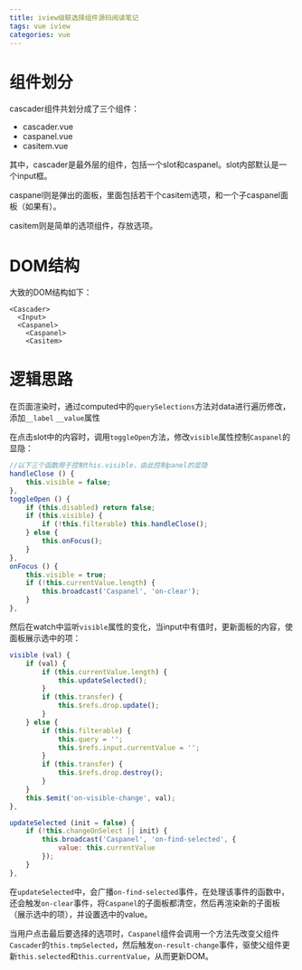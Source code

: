 ```yaml
---
title: iview级联选择组件源码阅读笔记
tags: vue iview
categories: vue
---
```


# 组件划分

cascader组件共划分成了三个组件：

* cascader.vue
* caspanel.vue
* casitem.vue

其中，cascader是最外层的组件，包括一个slot和caspanel。slot内部默认是一个input框。

caspanel则是弹出的面板，里面包括若干个casitem选项，和一个子caspanel面板（如果有）。

casitem则是简单的选项组件，存放选项。

# DOM结构

大致的DOM结构如下：

```vue
<Cascader>
  <Input>
  <Caspanel>
    <Caspanel>
    <Casitem>
```

# 逻辑思路

在页面渲染时，通过computed中的`querySelections`方法对data进行遍历修改，添加`__label` `__value`属性

在点击slot中的内容时，调用`toggleOpen`方法，修改`visible`属性控制`Caspanel`的显隐：

```javascript
//以下三个函数用于控制this.visible，由此控制panel的显隐
handleClose () {
    this.visible = false;
},
toggleOpen () {
    if (this.disabled) return false;
    if (this.visible) {
        if (!this.filterable) this.handleClose();
    } else {
        this.onFocus();
    }
},
onFocus () {
    this.visible = true;
    if (!this.currentValue.length) {
        this.broadcast('Caspanel', 'on-clear');
    }
},
```

然后在watch中监听`visible`属性的变化，当input中有值时，更新面板的内容，使面板展示选中的项：

```javascript
visible (val) {
    if (val) {
        if (this.currentValue.length) {
            this.updateSelected();
        }
        if (this.transfer) {
            this.$refs.drop.update();
        }
    } else {
        if (this.filterable) {
            this.query = '';
            this.$refs.input.currentValue = '';
        }
        if (this.transfer) {
            this.$refs.drop.destroy();
        }
    }
    this.$emit('on-visible-change', val);
},
```

```javascript
updateSelected (init = false) {
    if (!this.changeOnSelect || init) {
        this.broadcast('Caspanel', 'on-find-selected', {
            value: this.currentValue
        });
    }
},
```

在`updateSelected`中，会广播`on-find-selected`事件，在处理该事件的函数中，还会触发`on-clear`事件，将`Caspanel`的子面板都清空，然后再渲染新的子面板（展示选中的项），并设置选中的value。

当用户点击最后要选择的选项时，`Caspanel`组件会调用一个方法先改变父组件`Cascader`的`this.tmpSelected`，然后触发`on-result-change`事件，驱使父组件更新`this.selected`和`this.currentValue`，从而更新DOM。